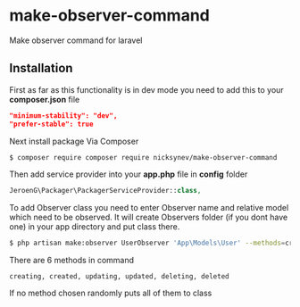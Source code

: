 # make-observer-command
Make observer command for laravel 
## Installation
First as far as this functionality is in dev mode you need to add this to your **composer.json** file
```json
"minimum-stability": "dev",
"prefer-stable": true
```
Next install package Via Composer

```bash
$ composer require composer require nicksynev/make-observer-command
```
Then add service provider into your **app.php** file in **config** folder
```php
JeroenG\Packager\PackagerServiceProvider::class,
```
To add Observer class you need to enter Observer name and relative model which need to be observed. It will create Observers folder (if you dont have one) in your app directory and put class there.
```bash
$ php artisan make:observer UserObserver 'App\Models\User' --methods=created,updated
```
There are 6 methods in command

```creating, created, updating, updated, deleting, deleted```

If no method chosen randomly puts all of them to class
